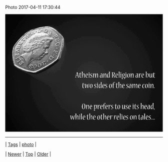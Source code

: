 <!--
title: Photo 2017-04-11 17
date: 2020-06-28T15:27:00.158Z
tags: photo
-->


Photo 2017-04-11 17:30:44

![](159458390947-0.jpg)

<!--BOTTOM-POST-NAVIGATION-->
---

| [Tags](tags.md) | [photo](tag-photo.md) |

| [Newer](159380977054.md) | [Top](index.md) | [Older](159521245956.md) |